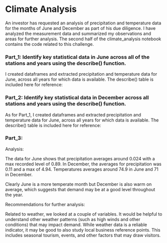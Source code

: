# Climate Analysis  

An investor has requested an analysis of precipitation and temperature data for the months of June and December as part of his due diligence. I have analyzed the measurement data and summarized my observations and areas for further analysis. The second half of the climate_analysis notebook contains the code related to this challenge.

### Part_1: Identify key statistical data in June across all of the stations and years using the describe() function.  

I created dataframes and extracted precipitation and temperature data for June, across all years for which data is available. The describe() table is included here for reference:

### Part_2: Identify key statistical data in December across all stations and years using the describe() function.  
As for Part_1, I created dataframes and extracted precipitation and temperature data for June, across all years for which data is available. The describe() table is included here for reference:

### Part_3:  

Analysis:  

The data for June shows that precipitation averages around 0.024 with a max recorded level of 0.89. In December, the averages for precipitation was 0.11 and a max of 4.94. Temperatures averages around 74.9 in June and 71 in December.  

Clearly June is a more temperate month but December is also warm on average, which suggests that demand may be at a good level throughout the year.  

Recommendations for further analysis:  

Related to weather, we looked at a couple of variables. It would be helpful to understand other weather patterns (such as high winds and other conditions) that may impact demand. While weather data is a reliable indicator, it may be good to also study local business reference points. This includes seasonal tourism, events, and other factors that may draw visitors.
